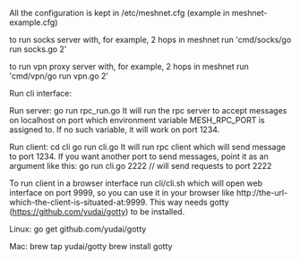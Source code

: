 All the configuration is kept in /etc/meshnet.cfg (example in meshnet-example.cfg)

to run socks server with, for example, 2 hops in meshnet run 'cmd/socks/go run socks.go 2'

to run vpn proxy server with, for example, 2 hops in meshnet run 'cmd/vpn/go run vpn.go 2'


Run cli interface:

Run server:
	go run rpc_run.go
It will run the rpc server to accept messages on localhost on port which environment variable MESH_RPC_PORT is assigned to. If no such variable, it will work on port 1234.

Run client:
	cd cli
	go run cli.go
It will run rpc client which will send message to port 1234. If you want another port to send messages, point it as an argument like this:
	go run cli.go 2222 // will send requests to port 2222

To run client in a browser interface run cli/cli.sh which will open web interface on port 9999, so you can use it in your browser like http://the-url-which-the-client-is-situated-at:9999. This way needs gotty (https://github.com/yudai/gotty) to be installed.

Linux:
go get github.com/yudai/gotty

Mac:
brew tap yudai/gotty
brew install gotty
